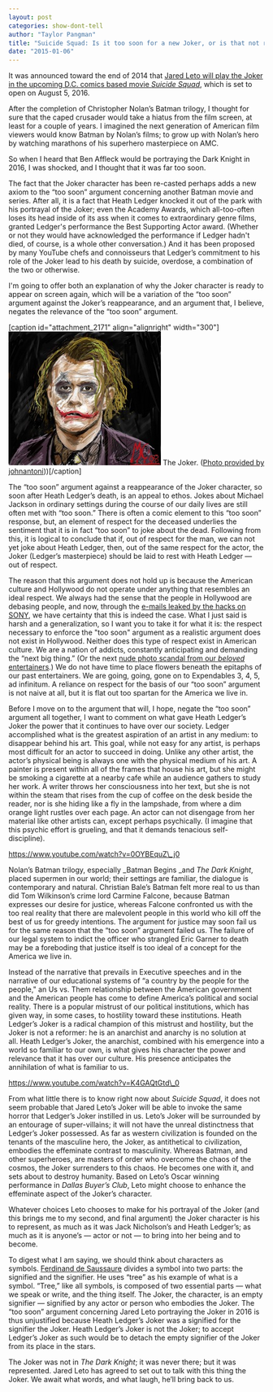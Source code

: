 ```yaml
---
layout: post
categories: show-dont-tell
author: "Taylor Pangman"
title: "Suicide Squad: Is it too soon for a new Joker, or is that not really the question anyway?"
date: "2015-01-06"
---
```


It was announced toward the end of 2014 that [Jared Leto will play the Joker in the upcoming D.C. comics based movie _Suicide Squad_](http://variety.com/2014/film/news/suicide-squad-cast-revealed-jared-leto-to-play-the-joker-will-smith-is-deadshot-1201368867/), which is set to open on August 5, 2016.

After the completion of Christopher Nolan’s Batman trilogy, I thought for sure that the caped crusader would take a hiatus from the film screen, at least for a couple of years. I imagined the next generation of American film viewers would know Batman by Nolan’s films; to grow up with Nolan’s hero by watching marathons of his superhero masterpiece on AMC.

So when I heard that Ben Affleck would be portraying the Dark Knight in 2016, I was shocked, and I thought that it was far too soon. 

The fact that the Joker character has been re-casted perhaps adds a new axiom to the “too soon” argument concerning another Batman movie and series. After all, it is a fact that Heath Ledger knocked it out of the park with his portrayal of the Joker; even the Academy Awards, which all-too-often loses its head inside of its ass when it comes to extraordinary genre films, granted Ledger's performance the Best Supporting Actor award. (Whether or not they would have acknowledged the performance if Ledger hadn't died, of course, is a whole other conversation.) And it has been proposed by many YouTube chefs and connoisseurs that Ledger’s commitment to his role of the Joker lead to his death by suicide, overdose, a combination of the two or otherwise.

I'm going to offer both an explanation of why the Joker character is ready to appear on screen again, which will be a variation of the “too soon” argument against the Joker’s reappearance, and an argument that, I believe, negates the relevance of the “too soon” argument.

\[caption id="attachment\_2171" align="alignright" width="300"\][![The Joker. (Photo provided by johnantoni)  ](/img/The-Joker-300x263.jpg)](http://www.thehighscreen.com/wp-content/uploads/2015/01/The-Joker.jpg) The Joker. ([Photo provided by johnantoni](http://www.flickr.com/photos/indieflickr/2715436750/in/photolist-cC3x5w-8vjA3D-eGcJE3-8R5pzt-dTbDDX-fQnaUX-58XjK1-7TSP8C-4KnSbu-67QqHq-55uhDw-nDZ2Sd-7u3ijX-67Qphf-67LcRT-7DRXAB-82doUS-aapxdA-4KrzBq-8p7zB5-5wNF94-cTfa69-4KpQ4F-7JEZjB-67LbHX-2NR5tJ-a7pS4p-67rJeX-MKt2U-8Qo25p-67Ld8X-67QrGY-5wRWSu-bm3uQd-5YL6cZ-gzGv5G-6hp2CJ-67Ldfe-9B9KsU-67QmdL-67Lg6v-67Qq4d-67Ld2K-67QmDQ-67Lbxr-67QoFQ-67Lb8e-4d1Ehj-jwVKRx-jwQcDX)))\[/caption\]

The “too soon” argument against a reappearance of the Joker character, so soon after Heath Ledger’s death, is an appeal to ethos. Jokes about Michael Jackson in ordinary settings during the course of our daily lives are still often met with “too soon.” There is often a comic element to this “too soon” response, but, an element of respect for the deceased underlies the sentiment that it is in fact “too soon” to joke about the dead. Following from this, it is logical to conclude that if, out of respect for the man, we can not yet joke about Heath Ledger, then, out of the same respect for the actor, the Joker (Ledger’s masterpiece) should be laid to rest with Heath Ledger — out of respect. 

The reason that this argument does not hold up is because the American culture and Hollywood do not operate under anything that resembles an ideal respect. We always had the sense that the people in Hollywood are debasing people, and now, through the [e-mails leaked by the hacks on SONY](http://www.theverge.com/2014/12/12/7384871/why-were-reporting-on-sony-leak-hack-ethics-mpaa), we have certainty that this is indeed the case. What I just said is harsh and a generalization, so I want you to take it for what it is: the respect necessary to enforce the "too soon" argument as a realistic argument does not exist in Hollywood. Neither does this type of respect exist in American culture. We are a nation of addicts, constantly anticipating and demanding the “next big thing.” (Or the next [nude photo scandal from our _beloved_ entertainers](http://www.thehighscreen.com/2014/10/jennifer-lawrence-vanity-fair-hates/).) We do not have time to place flowers beneath the epitaphs of our past entertainers. We are going, going, gone on to Expendables 3, 4, 5, ad infinitum. A reliance on respect for the basis of our “too soon” argument is not naive at all, but it is flat out too spartan for the America we live in.

Before I move on to the argument that will, I hope, negate the “too soon” argument all together, I want to comment on what gave Heath Ledger’s Joker the power that it continues to have over our society. Ledger accomplished what is the greatest aspiration of an artist in any medium: to disappear behind his art. This goal, while not easy for any artist, is perhaps most difficult for an actor to succeed in doing. Unlike any other artist, the actor’s physical being is always one with the physical medium of his art. A painter is present within all of the frames that house his art, but she might be smoking a cigarette at a nearby cafe while an audience gathers to study her work. A writer throws her consciousness into her text, but she is not within the steam that rises from the cup of coffee on the desk beside the reader, nor is she hiding like a fly in the lampshade, from where a dim orange light rustles over each page. An actor can not disengage from her material like other artists can, except perhaps psychically. (I imagine that this psychic effort is grueling, and that it demands tenacious self-discipline). 

https://www.youtube.com/watch?v=0OYBEquZ\_j0

Nolan’s Batman trilogy, especially _Batman Begins _and _The Dark Knight_, placed supermen in our world; their settings are familiar, the dialogue is contemporary and natural. Christian Bale’s Batman felt more real to us than did Tom Wilkinson’s crime lord Carmine Falcone, because Batman expresses our desire for justice, whereas Falcone confronted us with the too real reality that there are malevolent people in this world who kill off the best of us for greedy intentions. The argument for justice may soon fail us for the same reason that the “too soon” argument failed us. The failure of our legal system to indict the officer who strangled Eric Garner to death may be a foreboding that justice itself is too ideal of a concept for the America we live in.

Instead of the narrative that prevails in Executive speeches and in the narrative of our educational systems of “a country by the people for the people," an Us vs. Them relationship between the American government and the American people has come to define America’s political and social reality. There is a popular mistrust of our political institutions, which has given way, in some cases, to hostility toward these institutions. Heath Ledger’s Joker is a radical champion of this mistrust and hostility, but the Joker is not a reformer: he is an anarchist and anarchy is no solution at all. Heath Ledger’s Joker, the anarchist, combined with his emergence into a world so familiar to our own, is what gives his character the power and relevance that it has over our culture. His presence anticipates the annihilation of what is familiar to us. 

https://www.youtube.com/watch?v=K4GAQtGtd\_0

From what little there is to know right now about _Suicide Squad_, it does not seem probable that Jared Leto’s Joker will be able to invoke the same horror that Ledger’s Joker instilled in us. Leto’s Joker will be surrounded by an entourage of super-villains; it will not have the unreal distinctness that Ledger’s Joker possessed. As far as western civilization is founded on the tenants of the masculine hero, the Joker, as antithetical to civilization, embodies the effeminate contrast to masculinity. Whereas Batman, and other superheroes, are masters of order who overcome the chaos of the cosmos, the Joker surrenders to this chaos. He becomes one with it, and sets about to destroy humanity. Based on Leto’s Oscar winning performance in _Dallas Buyer’s Club_, Leto might choose to enhance the effeminate aspect of the Joker’s character.

Whatever choices Leto chooses to make for his portrayal of the Joker (and this brings me to my second, and final argument) the Joker character is his to represent, as much as it was Jack Nicholson’s and Heath Ledger’s; as much as it is anyone’s — actor or not — to bring into her being and to become. 

To digest what I am saying, we should think about characters as symbols. [Ferdinand de Saussaure](http://www.saylor.org/site/wp-content/uploads/2011/09/ENGL301-De-Saussures-Liguistic-Theories.pdf) divides a symbol into two parts: the signified and the signifier. He uses “tree” as his example of what is a symbol. “Tree,” like all symbols, is composed of two essential parts — what we speak or write, and the thing itself. The Joker, the character, is an empty signifier — signified by any actor or person who embodies the Joker. The “too soon” argument concerning Jared Leto portraying the Joker in 2016 is thus unjustified because Heath Ledger’s Joker was a signified for the signifier the Joker. Heath Ledger’s Joker is not the Joker; to accept Ledger’s Joker as such would be to detach the empty signifier of the Joker from its place in the stars.

The Joker was not in _The Dark Knight_; it was never there; but it was represented. Jared Leto has agreed to set out to talk with this thing the Joker. We await what words, and what laugh, he’ll bring back to us.


